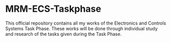 # MRM-ECS-Taskphase
This official repository contains all my works of the Electronics and Controls Systems Task Phase.
These works will be done through individual study and research of the tasks given during the Task Phase.
